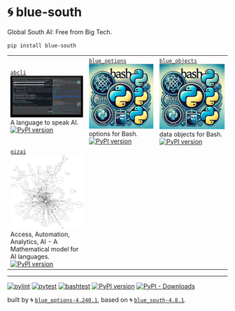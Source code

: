 # 🌀 blue-south

Global South AI: Free from Big Tech.

```bash
pip install blue-south
```

|   |   |   |
| --- | --- | --- |
| [`abcli`](https://github.com/kamangir/awesome-bash-cli) [![image](https://github.com/kamangir/assets/blob/main/awesome-bash-cli/marquee-2024-10-26.jpg?raw=true)](https://github.com/kamangir/awesome-bash-cli) A language to speak AI.  [![PyPI version](https://img.shields.io/pypi/v/abcli.svg)](https://pypi.org/project/abcli/) | [`blue_options`](https://github.com/kamangir/blue-options) [![image](https://github.com/kamangir/assets/raw/main/blue-plugin/marquee.png?raw=true)](https://github.com/kamangir/blue-options) options for Bash.  [![PyPI version](https://img.shields.io/pypi/v/blue_options.svg)](https://pypi.org/project/blue_options/) | [`blue_objects`](https://github.com/kamangir/blue-objects) [![image](https://github.com/kamangir/assets/raw/main/blue-objects/marquee.png?raw=true)](https://github.com/kamangir/blue-objects) data objects for Bash.  [![PyPI version](https://img.shields.io/pypi/v/blue_objects.svg)](https://pypi.org/project/blue_objects/) |
| [`gizai`](https://github.com/kamangir/giza) [![image](https://github.com/kamangir/giza/raw/main/assets/giza.png)](https://github.com/kamangir/giza) Access, Automation, Analytics, AI - A Mathematical model for AI languages.  [![PyPI version](https://img.shields.io/pypi/v/gizai.svg)](https://pypi.org/project/gizai/) |  |  |

---


[![pylint](https://github.com/kamangir/blue-south/actions/workflows/pylint.yml/badge.svg)](https://github.com/kamangir/blue-south/actions/workflows/pylint.yml) [![pytest](https://github.com/kamangir/blue-south/actions/workflows/pytest.yml/badge.svg)](https://github.com/kamangir/blue-south/actions/workflows/pytest.yml) [![bashtest](https://github.com/kamangir/blue-south/actions/workflows/bashtest.yml/badge.svg)](https://github.com/kamangir/blue-south/actions/workflows/bashtest.yml) [![PyPI version](https://img.shields.io/pypi/v/blue-south.svg)](https://pypi.org/project/blue-south/) [![PyPI - Downloads](https://img.shields.io/pypi/dd/blue-south)](https://pypistats.org/packages/blue-south)

built by 🌀 [`blue_options-4.240.1`](https://github.com/kamangir/awesome-bash-cli), based on 🌀 [`blue_south-4.8.1`](https://github.com/kamangir/blue-south).
